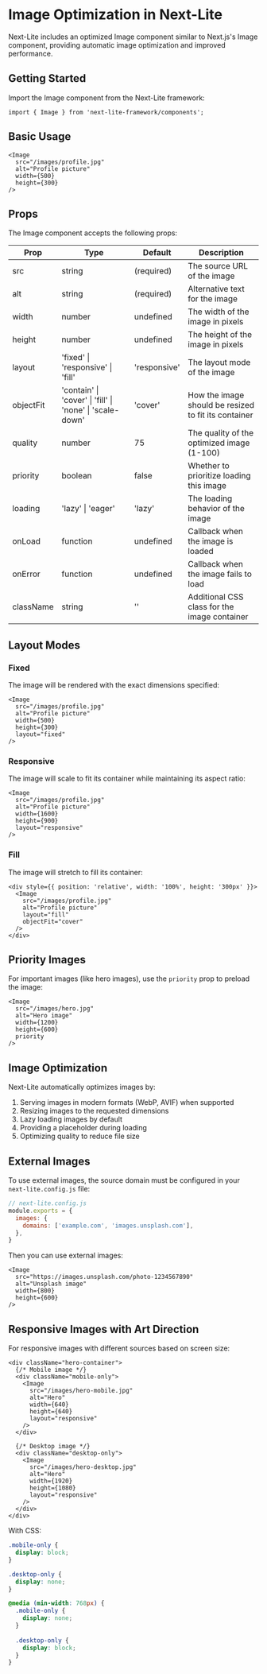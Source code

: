 # Image Optimization in Next-Lite

Next-Lite includes an optimized Image component similar to Next.js's Image component, providing automatic image optimization and improved performance.

## Getting Started

Import the Image component from the Next-Lite framework:

```tsx
import { Image } from 'next-lite-framework/components';
```

## Basic Usage

```tsx
<Image
  src="/images/profile.jpg"
  alt="Profile picture"
  width={500}
  height={300}
/>
```

## Props

The Image component accepts the following props:

| Prop | Type | Default | Description |
|------|------|---------|-------------|
| src | string | (required) | The source URL of the image |
| alt | string | (required) | Alternative text for the image |
| width | number | undefined | The width of the image in pixels |
| height | number | undefined | The height of the image in pixels |
| layout | 'fixed' \| 'responsive' \| 'fill' | 'responsive' | The layout mode of the image |
| objectFit | 'contain' \| 'cover' \| 'fill' \| 'none' \| 'scale-down' | 'cover' | How the image should be resized to fit its container |
| quality | number | 75 | The quality of the optimized image (1-100) |
| priority | boolean | false | Whether to prioritize loading this image |
| loading | 'lazy' \| 'eager' | 'lazy' | The loading behavior of the image |
| onLoad | function | undefined | Callback when the image is loaded |
| onError | function | undefined | Callback when the image fails to load |
| className | string | '' | Additional CSS class for the image container |

## Layout Modes

### Fixed

The image will be rendered with the exact dimensions specified:

```tsx
<Image
  src="/images/profile.jpg"
  alt="Profile picture"
  width={500}
  height={300}
  layout="fixed"
/>
```

### Responsive

The image will scale to fit its container while maintaining its aspect ratio:

```tsx
<Image
  src="/images/profile.jpg"
  alt="Profile picture"
  width={1600}
  height={900}
  layout="responsive"
/>
```

### Fill

The image will stretch to fill its container:

```tsx
<div style={{ position: 'relative', width: '100%', height: '300px' }}>
  <Image
    src="/images/profile.jpg"
    alt="Profile picture"
    layout="fill"
    objectFit="cover"
  />
</div>
```

## Priority Images

For important images (like hero images), use the `priority` prop to preload the image:

```tsx
<Image
  src="/images/hero.jpg"
  alt="Hero image"
  width={1200}
  height={600}
  priority
/>
```

## Image Optimization

Next-Lite automatically optimizes images by:

1. Serving images in modern formats (WebP, AVIF) when supported
2. Resizing images to the requested dimensions
3. Lazy loading images by default
4. Providing a placeholder during loading
5. Optimizing quality to reduce file size

## External Images

To use external images, the source domain must be configured in your `next-lite.config.js` file:

```js
// next-lite.config.js
module.exports = {
  images: {
    domains: ['example.com', 'images.unsplash.com'],
  },
}
```

Then you can use external images:

```tsx
<Image
  src="https://images.unsplash.com/photo-1234567890"
  alt="Unsplash image"
  width={800}
  height={600}
/>
```

## Responsive Images with Art Direction

For responsive images with different sources based on screen size:

```tsx
<div className="hero-container">
  {/* Mobile image */}
  <div className="mobile-only">
    <Image
      src="/images/hero-mobile.jpg"
      alt="Hero"
      width={640}
      height={640}
      layout="responsive"
    />
  </div>
  
  {/* Desktop image */}
  <div className="desktop-only">
    <Image
      src="/images/hero-desktop.jpg"
      alt="Hero"
      width={1920}
      height={1080}
      layout="responsive"
    />
  </div>
</div>
```

With CSS:

```css
.mobile-only {
  display: block;
}

.desktop-only {
  display: none;
}

@media (min-width: 768px) {
  .mobile-only {
    display: none;
  }
  
  .desktop-only {
    display: block;
  }
}
```
